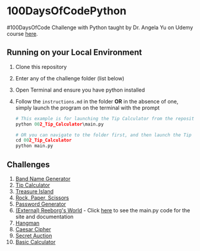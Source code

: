 # 100DaysOfCodePython

#100DaysOfCode Challenge with Python taught by Dr. Angela Yu on Udemy course [here](https://udemy.com/course/100-days-of-code/learn/lecture/29481408#overview).

## Running on your Local Environment

1. Clone this repository
2. Enter any of the challenge folder (list below)
3. Open Terminal and ensure you have python installed
4. Follow the `instructions.md` in the folder
   <b>OR</b>
   in the absence of one, simply launch the program on the terminal with the prompt

   ```py
   # This example is for launching the Tip Calculator from the repository root folder
   python 002_Tip_Calculator\main.py

   # OR you can navigate to the folder first, and then launch the Tip Calculator from there
   cd 002_Tip_Calculator
   python main.py
   ```

## Challenges

1. [Band Name Generator](https://github.com/bcha92/100DaysOfCodePython/tree/main/001_Band_Name_Generator)
2. [Tip Calculator](https://github.com/bcha92/100DaysOfCodePython/tree/main/002_Tip_Calculator)
3. [Treasure Island](https://github.com/bcha92/100DaysOfCodePython/tree/main/003_Treasure_Island)
4. [Rock, Paper, Scissors](https://github.com/bcha92/100DaysOfCodePython/tree/main/004_Rock_Paper_Scissors)
5. [Password Generator](https://github.com/bcha92/100DaysOfCodePython/tree/main/005_Password_Generator)
6. [(External) Reeborg's World](https://reeborg.ca/reeborg.html?name=Maze) - Click [here](https://github.com/bcha92/100DaysOfCodePython/tree/main/006_Reeborgs_World) to see the main.py code for the site and documentation
7. [Hangman](https://github.com/bcha92/100DaysOfCodePython/tree/main/007_Hangman)
8. [Caesar Cipher](https://github.com/bcha92/100DaysOfCodePython/tree/main/008_Caesar_Cipher)
9. [Secret Auction](https://github.com/bcha92/100DaysOfCodePython/tree/main/009_Secret_Auction)
10. [Basic Calculator](https://github.com/bcha92/100DaysOfCodePython/tree/main/010_Python_Calculator)
